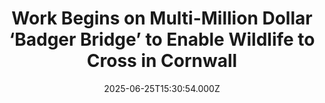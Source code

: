 ---
title: "Work Begins on Multi-Million Dollar ‘Badger Bridge’ to Enable Wildlife to Cross in Cornwall"
date: 2025-06-25T15:30:54.000Z
category: Human Kindness
externalLink: "https://www.goodnewsnetwork.org/work-begins-on-multi-million-dollar-badger-bridge-to-enable-wildlife-to-cross-in-cornwall/"
image: ""
excerpt: "Nationally protected badgers have just been given the right of way by Cornwall council, with a new wildlife crossing that will allow them to pass over a busy road unharmed. To reach across the four-lane divided highway, the crossing, nicknamed the “badger bridge,” is nearly 150 long and 40 feet wide. It’s designed to provide […] The post Work Begins…"
---